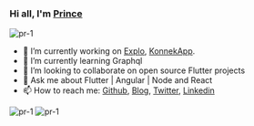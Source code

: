 
### Hi all, I'm [Prince](https://aboutprince.in/)

<p align="left"> <img src="https://komarev.com/ghpvc/?username=pr-1&label=Views&color=blue&style=plastic" alt="pr-1" /> </p>

- 🔭 I’m currently working on [Explo](https://exploapp.com/), [KonnekApp](https://www.konnek.app/).
- 🌱 I’m currently learning Graphql
- 👯 I’m looking to collaborate on open source Flutter projects 
- 💬 Ask me about Flutter | Angular | Node and React
- 📫 How to reach me: [Github](https://github.com/pr-1), [Blog](https://dev.to/pr1), [Twitter](https://twitter.com/prince19_97), [Linkedin](https://www.linkedin.com/in/pr-1/)

<img src="https://github-readme-stats.vercel.app/api?username=pr-1&show_icons=true&theme=light&include_all_commits=false&count_private=true" alt="pr-1" />


<img src="https://github-readme-stats.vercel.app/api/top-langs/?username=pr-1&layout=compact&theme=light&show_all_langs=true" alt="pr-1" />
